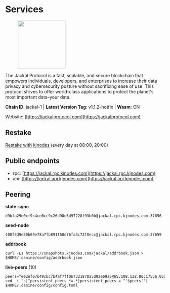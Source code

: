 # Services

<figure><img src="https://raw.githubusercontent.com/kj89/testnet_manuals/main/pingpub/logos/jackal.png" width="150" alt=""><figcaption></figcaption></figure>

The Jackal Protocol is a fast, scalable, and secure blockchain that empowers  individuals, developers, and enterprises to increase their data privacy and  cybersecurity posture without sacrificing ease of use. This protocol strives  to offer world-class applications to protect the planet's most important data–your data.

**Chain ID**: jackal-1 | **Latest Version Tag**: v1.1.2-hotfix | **Wasm**: ON

Website: [https://jackalprotocol.com](https://jackalprotocol.com)

## Restake

[Restake with kjnodes](https://restake.app/jackal/jklvaloper1tr3wm3mdkz0tda6t7vavqnn7fe2g4un0f67xmt) (every day at 08:00, 20:00)
## Public endpoints

* rpc: [https://jackal.rpc.kjnodes.com](https://jackal.rpc.kjnodes.com)
* api: [https://jackal.api.kjnodes.com](https://jackal.api.kjnodes.com)

## Peering

**state-sync**

```
d9bfa29e0cf9c4ce0cc9c26d98e5d97228f93b0b@jackal.rpc.kjnodes.com:37656
```

**seed-node**

```
400f3d9e30b69e78a7fb891f60d76fa3c73f0ecc@jackal.rpc.kjnodes.com:37659
```

**addrbook**
```
curl -Ls https://snapshots.kjnodes.com/jackal/addrbook.json > $HOME/.canine/config/addrbook.json
```

**live-peers** (10)
```
peers="ee2ef67b49cbc7b4af7ff0b7321870a5d9ae69a5@65.108.138.80:17556,05ab6d764ff112666275376b3f664fc3b19d3bc3@195.201.165.123:11126,c2842c76779913e05fa4256e3caab852e1782951@202.61.194.254:60756,2ec46ff04ebfafc19f505feaaf00943c15bb2757@185.16.38.149:26656,0b8bbc839c20b07ac5999bca7d905d53274c5f2d@24.158.14.214:36656,0226d03f05ea1f324d5cf941b1e1ae29e81d9810@141.94.212.224:26656,dd7e72f0a71476e51c0a601a40d6fc02a1ae1a95@65.108.6.45:60856,ad34b284f0abaca967a75db713c622b53d1fb1ef@116.203.75.59:26656,d9bfa29e0cf9c4ce0cc9c26d98e5d97228f93b0b@65.109.88.38:37656,f42498ca4d9e62f95115f04ae18fa5ec1c1487f1@65.108.141.109:18656"
sed -i 's|^persistent_peers *=.*|persistent_peers = "'$peers'"|' $HOME/.canine/config/config.toml
```
